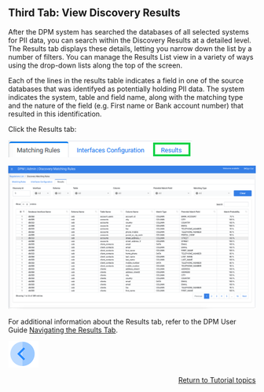 ## Third Tab: View Discovery Results

After the DPM system has searched the databases of all selected systems for PII data, you can search within the Discovery Results at a detailed level. The Results tab displays these details, letting you narrow down the list by a number of filters. You can manage the Results List view in a variety of ways using the drop-down lists along the top of the screen. 

Each of the lines in the results table indicates a field in one of the source databases that was identifyed as potentially holding PII data. The system indicates the system, table and field name, along with the matching type and the nature of the field (e.g. First name or Bank account number) that resulted in this identification. 

Click the Results tab:  

![image](../images/07_Discovery_Results_Tab.png)

![image](../images/07_Discovery_Results.png)

For additional information about the Results tab, refer to the DPM User Guide [Navigating the Results Tab](/articles/DPM/02_Admin_Module/15_9_Discovery_Navigating_Results_Tab.md).



[![Previous](../images/Previous.png)](05_Discovery_Submit_Discovery_Request.md)[<p align="right"> Return to Tutorial topics</p>](../DPM_Application_Tutorial.md#data-subject-requests)

